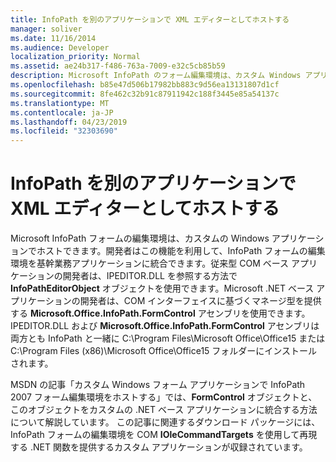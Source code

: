 ```yaml
---
title: InfoPath を別のアプリケーションで XML エディターとしてホストする
manager: soliver
ms.date: 11/16/2014
ms.audience: Developer
localization_priority: Normal
ms.assetid: ae24b317-f486-763a-7009-e32c5cb85b59
description: Microsoft InfoPath のフォーム編集環境は、カスタム Windows アプリケーションでホストすることができます。その場合、開発者は InfoPath のフォーム編集環境を基幹業務アプリケーションに統合できます。
ms.openlocfilehash: b85e47d506b17982bb883c9d56ea13131807d1cf
ms.sourcegitcommit: 8fe462c32b91c87911942c188f3445e85a54137c
ms.translationtype: MT
ms.contentlocale: ja-JP
ms.lasthandoff: 04/23/2019
ms.locfileid: "32303690"
---
```

# <a name="hosting-infopath-as-an-xml-editor-in-another-application"></a>InfoPath を別のアプリケーションで XML エディターとしてホストする

Microsoft InfoPath フォームの編集環境は、カスタムの Windows アプリケーションでホストできます。開発者はこの機能を利用して、InfoPath フォームの編集環境を基幹業務アプリケーションに統合できます。従来型 COM ベース アプリケーションの開発者は、IPEDITOR.DLL を参照する方法で **InfoPathEditorObject** オブジェクトを使用できます。Microsoft .NET ベース アプリケーションの開発者は、COM インターフェイスに基づくマネージ型を提供する **Microsoft.Office.InfoPath.FormControl** アセンブリを使用できます。IPEDITOR.DLL および **Microsoft.Office.InfoPath.FormControl** アセンブリは両方とも InfoPath と一緒に C:\Program Files\Microsoft Office\Office15 または C:\Program Files (x86)\Microsoft Office\Office15 フォルダーにインストールされます。 
  
MSDN の記事「カスタム Windows フォーム アプリケーションで InfoPath 2007 フォーム編集環境をホストする」では、**FormControl** オブジェクトと、このオブジェクトをカスタムの .NET ベース アプリケーションに統合する方法について解説しています。 この記事に関連するダウンロード パッケージには、InfoPath フォームの編集環境を COM **IOleCommandTargets** を使用して再現する .NET 関数を提供するカスタム アプリケーションが収録されています。
  

